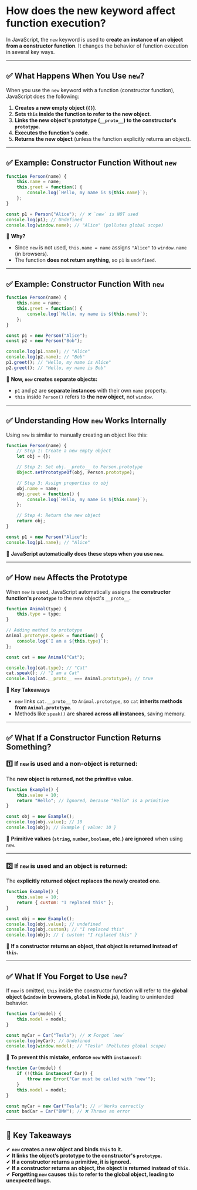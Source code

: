 # How does the new keyword affect function execution?

In JavaScript, the `new` keyword is used to **create an instance of an object from a constructor function**. It changes the behavior of function execution in several key ways.

---

## **✅ What Happens When You Use `new`?**
When you use the `new` keyword with a function (constructor function), JavaScript does the following:

1. **Creates a new empty object (`{}`)**.  
2. **Sets `this` inside the function to refer to the new object**.  
3. **Links the new object's prototype (`__proto__`) to the constructor's `prototype`**.  
4. **Executes the function's code**.  
5. **Returns the new object** (unless the function explicitly returns an object).

---

## **✅ Example: Constructor Function Without `new`**
```javascript
function Person(name) {
    this.name = name;
    this.greet = function() {
        console.log(`Hello, my name is ${this.name}`);
    };
}

const p1 = Person("Alice"); // ❌ `new` is NOT used
console.log(p1); // Undefined
console.log(window.name); // "Alice" (pollutes global scope)
```
📌 **Why?**  
- Since `new` is not used, `this.name = name` assigns `"Alice"` to `window.name` (in browsers).  
- The function **does not return anything**, so `p1` is `undefined`.

---

## **✅ Example: Constructor Function With `new`**
```javascript
function Person(name) {
    this.name = name;
    this.greet = function() {
        console.log(`Hello, my name is ${this.name}`);
    };
}

const p1 = new Person("Alice"); 
const p2 = new Person("Bob"); 

console.log(p1.name); // "Alice"
console.log(p2.name); // "Bob"
p1.greet(); // "Hello, my name is Alice"
p2.greet(); // "Hello, my name is Bob"
```
📌 **Now, `new` creates separate objects:**  
- `p1` and `p2` are **separate instances** with their own `name` property.  
- `this` inside `Person()` refers to **the new object**, not `window`.  

---

## **✅ Understanding How `new` Works Internally**
Using `new` is similar to manually creating an object like this:

```javascript
function Person(name) {
    // Step 1: Create a new empty object
    let obj = {};

    // Step 2: Set obj.__proto__ to Person.prototype
    Object.setPrototypeOf(obj, Person.prototype);

    // Step 3: Assign properties to obj
    obj.name = name;
    obj.greet = function() {
        console.log(`Hello, my name is ${this.name}`);
    };

    // Step 4: Return the new object
    return obj;
}

const p1 = new Person("Alice");
console.log(p1.name); // "Alice"
```
📌 **JavaScript automatically does these steps when you use `new`.**

---

## **✅ How `new` Affects the Prototype**
When `new` is used, JavaScript automatically assigns the **constructor function's `prototype`** to the new object's `__proto__`.

```javascript
function Animal(type) {
    this.type = type;
}

// Adding method to prototype
Animal.prototype.speak = function() {
    console.log(`I am a ${this.type}`);
};

const cat = new Animal("Cat");

console.log(cat.type); // "Cat"
cat.speak(); // "I am a Cat"
console.log(cat.__proto__ === Animal.prototype); // true
```
📌 **Key Takeaways**  
- `new` links `cat.__proto__` to `Animal.prototype`, so `cat` **inherits methods from `Animal.prototype`**.  
- Methods like `speak()` are **shared across all instances**, saving memory.

---

## **✅ What If a Constructor Function Returns Something?**
### **1️⃣ If `new` is used and a non-object is returned:**
The **new object is returned, not the primitive value**.

```javascript
function Example() {
    this.value = 10;
    return "Hello"; // Ignored, because "Hello" is a primitive
}

const obj = new Example();
console.log(obj.value); // 10
console.log(obj); // Example { value: 10 }
```
📌 **Primitive values (`string`, `number`, `boolean`, etc.) are ignored** when using `new`.

---

### **2️⃣ If `new` is used and an object is returned:**
The **explicitly returned object replaces the newly created one**.

```javascript
function Example() {
    this.value = 10;
    return { custom: "I replaced this" };
}

const obj = new Example();
console.log(obj.value); // undefined
console.log(obj.custom); // "I replaced this"
console.log(obj); // { custom: "I replaced this" }
```
📌 **If a constructor returns an object, that object is returned instead of `this`.**

---

## **✅ What If You Forget to Use `new`?**
If `new` is omitted, `this` inside the constructor function will refer to the **global object (`window` in browsers, `global` in Node.js)**, leading to unintended behavior.

```javascript
function Car(model) {
    this.model = model;
}

const myCar = Car("Tesla"); // ❌ Forgot `new`
console.log(myCar); // Undefined
console.log(window.model); // "Tesla" (Pollutes global scope)
```
📌 **To prevent this mistake, enforce `new` with `instanceof`:**
```javascript
function Car(model) {
    if (!(this instanceof Car)) {
        throw new Error("Car must be called with 'new'");
    }
    this.model = model;
}

const myCar = new Car("Tesla"); // ✅ Works correctly
const badCar = Car("BMW"); // ❌ Throws an error
```

---

## **🚀 Key Takeaways**
✔ **`new` creates a new object and binds `this` to it.**  
✔ **It links the object’s prototype to the constructor's `prototype`.**  
✔ **If a constructor returns a primitive, it is ignored.**  
✔ **If a constructor returns an object, the object is returned instead of `this`.**  
✔ **Forgetting `new` causes `this` to refer to the global object, leading to unexpected bugs.**  
